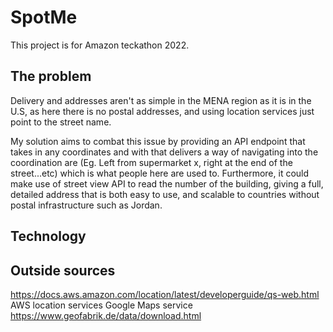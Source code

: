 # SpotMe

This project is for Amazon teckathon 2022.

## The problem

Delivery and addresses aren't as simple in the MENA region as it is in the U.S, as here there is no postal addresses, and using location services just point to the street name.

My solution aims to combat this issue by providing an API endpoint that takes in any coordinates and with that delivers a way of navigating into the coordination are (Eg. Left from supermarket x, right at the end of the street...etc) which is what people here are used to.
Furthermore, it could make use of street view API to read the number of the building, giving a full, detailed address that is both easy to use, and scalable to countries without postal infrastructure such as Jordan.

## Technology


## Outside sources
https://docs.aws.amazon.com/location/latest/developerguide/qs-web.html
AWS location services
Google Maps service
https://www.geofabrik.de/data/download.html